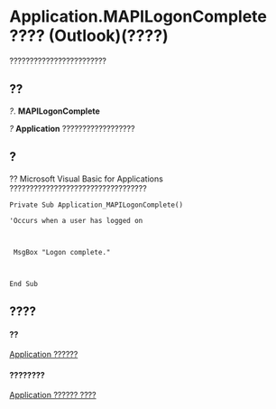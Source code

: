 
# Application.MAPILogonComplete ???? (Outlook)(????)

????????????????????????


## ??

 _?_. **MAPILogonComplete**

 _?_ **Application** ??????????????????


## ?

?? Microsoft Visual Basic for Applications ??????????????????????????????????


```
Private Sub Application_MAPILogonComplete() 
 
'Occurs when a user has logged on 
 
 
 
 MsgBox "Logon complete." 
 
 
 
End Sub
```


## ????


#### ??


[Application ??????](797003e7-ecd1-eccb-eaaf-32d6ddde8348.md)
#### ????????


[Application ?????? ????](http://msdn.microsoft.com/library/3519c89c-2353-85ee-7ddc-62e5dd85a8e7%28Office.15%29.aspx)